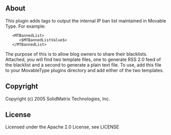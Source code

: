 About
-----
This plugin adds tags to output the internal IP ban list maintained in
Movable Type. For example:
```
   <MTBannedList>
      <$MTBannedListValue$>
   </MTBannedList>
```
The purpose of this is to allow blog owners to share their blacklists. Attached,
you will find two template files, one to generate RSS 2.0 feed of the blacklist
and a second to generate a plain text file. To use, add this file to your
MovableType plugins directory and add either of the two templates.

Copyright
---------
Copyright (c) 2005 SolidMatrix Technologies, Inc.

License
-------
Licensed under the Apache 2.0 License, see LICENSE
